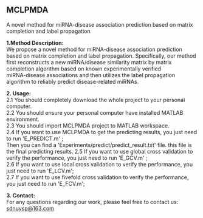 
## MCLPMDA<br> 
A novel method for miRNA-disease association prediction based on matrix completion and label propagation<br> 

**1.Method Description:**<br> 
We propose a novel method for miRNA-disease association prediction based on matrix completion and label propagation. Specifically, our
method first reconstructs a new miRNA/disease similarity matrix by matrix completion algorithm based on known experimentally verified  
miRNA-disease associations and then utilizes the label propagation algorithm to reliably predict disease-related miRNAs.  

**2. Usage:**<br> 
  2.1 You should completely download the whole project to your personal computer.<br> 
  2.2 You should ensure your personal computer have installed MATLAB environment.<br> 
  2.3 You should import MCLPMDA project to MATLAB workspace.<br> 
  2.4 If you want to use MCLPMDA to get the predicting results, you just need to run 'E_PREDICT.m' ;<br>
  Then you can find a 'Experiments/predict/predict_result.txt' file. this file is the final predicting results.
  2.5 If you want to use global cross validation to verify the performance, you just need to run 'E_GCV.m' ;<br> 
  2.6 If you want to use local cross validation to verify the performance, you just need to run 'E_LCV.m';<br> 
  2.7 If you want to use fivefold cross validation to verify the performance, you just need to run 'E_FCV.m';<br> 

**3. Contact:**<br> 
For any questions regarding our work, please feel free to contact us: sdnuysp@163.com<br> 
